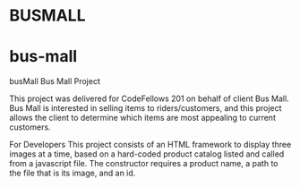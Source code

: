 # BUSMALL
# bus-mall
busMall
Bus Mall Project

This project was delivered for CodeFellows 201 on behalf of client Bus Mall. Bus Mall is interested in selling items to riders/customers, and this project allows the client to determine which items are most appealing to current customers.

For Developers
This project consists of an HTML framework to display three images at a time, based on a hard-coded product catalog listed and called from a javascript file. The constructor requires a product name, a path to the file that is its image, and an id.
